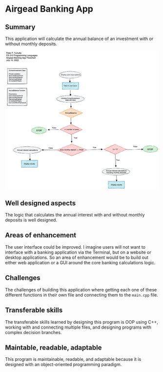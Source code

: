 # Airgead Banking App

## Summary

This application will calculate the annual balance of an investment with or without monthly deposits.

<img alt="Flow chart" src="PFT-Airgead-Banking-Application-Flowchart.png" />


## Well designed aspects

The logic that calculates the annual interest with and without monthly deposits is well designed.

## Areas of enhancement

The user interface could be improved. I imagine users will not want to interface with a banking application via the Terminal, but on a website or desktop applications. So an area of enhancement would be to build out either web application or a GUI around the core banking calculations logic.

## Challenges

The challenges of building this application where getting each one of these different functions in their own file and connecting them to the `main.cpp` file.

## Transferable skills

The transferable skills learned by designing this program is OOP using C++, working with and connecting multiple files, and designing programs with complex decision branches.

## Maintable, readable, adaptable

This program is maintainable, readable, and adaptable because it is designed with an object-oriented programming paradigm. 
